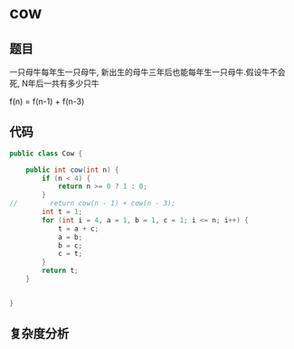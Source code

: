 # cow

## 题目
一只母牛每年生一只母牛, 新出生的母牛三年后也能每年生一只母牛.假设牛不会死, N年后一共有多少只牛

f(n) = f(n-1) + f(n-3)

## 代码
```java
public class Cow {

    public int cow(int n) {
        if (n < 4) {
            return n >= 0 ? 1 : 0;
        }
//        return cow(n - 1) + cow(n - 3);
        int t = 1;
        for (int i = 4, a = 1, b = 1, c = 1; i <= n; i++) {
            t = a + c;
            a = b;
            b = c;
            c = t;
        }
        return t;
    }


}
```

## 复杂度分析
